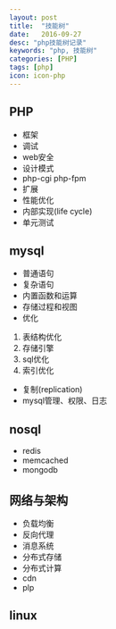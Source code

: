 ```yaml
---
layout: post
title:  "技能树"
date:   2016-09-27
desc: "php技能树记录"
keywords: "php, 技能树"
categories: [PHP]
tags: [php]
icon: icon-php
---
```


## PHP
* 框架
* 调试
* web安全
* 设计模式
* php-cgi php-fpm
* 扩展
* 性能优化
* 内部实现(life cycle)
* 单元测试


## mysql
* 普通语句
* 复杂语句
* 内置函数和运算
* 存储过程和视图
* 优化
1. 表结构优化
2. 存储引擎
3. sql优化
4. 索引优化
* 复制(replication)
* mysql管理、权限、日志


## nosql
* redis
* memcached
* mongodb


## 网络与架构
* 负载均衡
* 反向代理
* 消息系统
* 分布式存储
* 分布式计算
* cdn
* plp


## linux